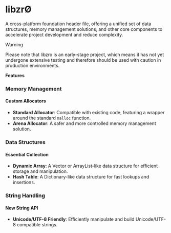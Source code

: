 # libzrØ

A cross-platform foundation header file, offering a unified set of data structures, memory management solutions, and other core components to accelerate project development and reduce complexity. 

> [!warning]
> Please note that libzro is an early-stage project, which means it has not yet undergone extensive testing and therefore should be used with caution in production environments.

**Features**

### Memory Management
#### Custom Allocators

* **Standard Allocator**: Compatible with existing code, featuring a wrapper around the standard `malloc`
function.
* **Arena Allocator**: A safer and more controlled memory management solution.

### Data Structures
#### Essential Collection

* **Dynamic Array**: A Vector or ArrayList-like data structure for efficient storage and manipulation.
* **Hash Table**: A Dictionary-like data structure for fast lookups and insertions.

### String Handling
#### New String API

* **Unicode/UTF-8 Friendly**: Efficiently manipulate and build Unicode/UTF-8 compatible strings.
